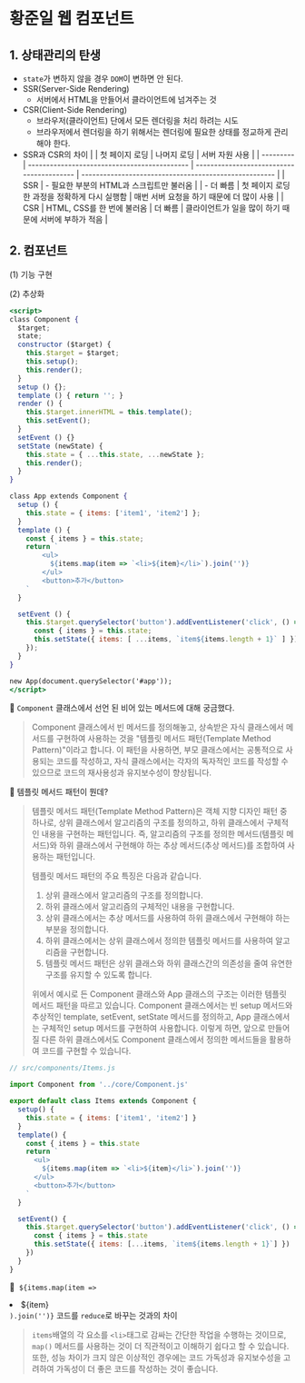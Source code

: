 # 황준일 웹 컴포넌트

## 1. 상태관리의 탄생

- `state`가 변하지 않을 경우 `DOM`이 변하면 안 된다.
- SSR(Server-Side Rendering)
  - 서버에서 HTML을 만들어서 클라이언트에 넘겨주는 것
- CSR(Client-Side Rendering)
  - 브라우저(클라이언트) 단에서 모든 렌더링을 처리 하려는 시도
  - 브라우저에서 렌더링을 하기 위해서는 렌더링에 필요한 상태를 정교하게 관리해야 한다.
- SSR과 CSR의 차이
  |           | 첫 페이지 로딩                               | 나머지 로딩                               | 서버 자원 사용                                        |
  | --------- | -------------------------------------------- | ----------------------------------------- | ----------------------------------------------------- |
  | SSR       | - 필요한 부분의 HTML과 스크립트만 불러옴     |
  | - 더 빠름 | 첫 페이지 로딩한 과정을 정확하게 다시 실행함 | 매번 서버 요청을 하기 때문에 더 많이 사용 |
  | CSR       | HTML, CSS를 한 번에 불러옴                   | 더 빠름                                   | 클라이언트가 일을 많이 하기 때문에 서버에 부하가 적음 |

## 2. 컴포넌트

(1) 기능 구현

(2) 추상화

```jsx
<script>
class Component {
  $target;
  state;
  constructor ($target) {
    this.$target = $target;
    this.setup();
    this.render();
  }
  setup () {};
  template () { return ''; }
  render () {
    this.$target.innerHTML = this.template();
    this.setEvent();
  }
  setEvent () {}
  setState (newState) {
    this.state = { ...this.state, ...newState };
    this.render();
  }
}

class App extends Component {
  setup () {
    this.state = { items: ['item1', 'item2'] };
  }
  template () {
    const { items } = this.state;
    return `
        <ul>
          ${items.map(item => `<li>${item}</li>`).join('')}
        </ul>
        <button>추가</button>
    `
  }

  setEvent () {
    this.$target.querySelector('button').addEventListener('click', () => {
      const { items } = this.state;
      this.setState({ items: [ ...items, `item${items.length + 1}` ] });
    });
  }
}

new App(document.querySelector('#app'));
</script>
```

🤔 `Component` 클래스에서 선언 된 비어 있는 메서드에 대해 궁금했다.

> Component 클래스에서 빈 메서드를 정의해놓고, 상속받은 자식 클래스에서 메서드를 구현하여 사용하는 것을 "템플릿 메서드 패턴(Template Method Pattern)"이라고 합니다. 이 패턴을 사용하면, 부모 클래스에서는 공통적으로 사용되는 코드를 작성하고, 자식 클래스에서는 각자의 독자적인 코드를 작성할 수 있으므로 코드의 재사용성과 유지보수성이 향상됩니다.

🤔 템플릿 메서드 패턴이 뭔데?

> 템플릿 메서드 패턴(Template Method Pattern)은 객체 지향 디자인 패턴 중 하나로, 상위 클래스에서 알고리즘의 구조를 정의하고, 하위 클래스에서 구체적인 내용을 구현하는 패턴입니다. 즉, 알고리즘의 구조를 정의한 메서드(템플릿 메서드)와 하위 클래스에서 구현해야 하는 추상 메서드(추상 메서드)를 조합하여 사용하는 패턴입니다.
>
> 템플릿 메서드 패턴의 주요 특징은 다음과 같습니다.
>
> 1. 상위 클래스에서 알고리즘의 구조를 정의합니다.
> 2. 하위 클래스에서 알고리즘의 구체적인 내용을 구현합니다.
> 3. 상위 클래스에서는 추상 메서드를 사용하여 하위 클래스에서 구현해야 하는 부분을 정의합니다.
> 4. 하위 클래스에서는 상위 클래스에서 정의한 템플릿 메서드를 사용하여 알고리즘을 구현합니다.
> 5. 템플릿 메서드 패턴은 상위 클래스와 하위 클래스간의 의존성을 줄여 유연한 구조를 유지할 수 있도록 합니다.
>
> 위에서 예시로 든 Component 클래스와 App 클래스의 구조는 이러한 템플릿 메서드 패턴을 따르고 있습니다. Component 클래스에서는 빈 setup 메서드와 추상적인 template, setEvent, setState 메서드를 정의하고, App 클래스에서는 구체적인 setup 메서드를 구현하여 사용합니다. 이렇게 하면, 앞으로 만들어질 다른 하위 클래스에서도 Component 클래스에서 정의한 메서드들을 활용하여 코드를 구현할 수 있습니다.

```jsx
// src/components/Items.js

import Component from '../core/Component.js'

export default class Items extends Component {
  setup() {
    this.state = { items: ['item1', 'item2'] }
  }
  template() {
    const { items } = this.state
    return `
      <ul>
        ${items.map(item => `<li>${item}</li>`).join('')}
      </ul>
      <button>추가</button>
    `
  }

  setEvent() {
    this.$target.querySelector('button').addEventListener('click', () => {
      const { items } = this.state
      this.setState({ items: [...items, `item${items.length + 1}`] })
    })
  }
}
```

🤔  `${items.map(item => `<li>${item}</li>`).join('')}` 코드를 `reduce`로 바꾸는 것과의 차이

> `items`배열의 각 요소를 `<li>`태그로 감싸는 간단한 작업을 수행하는 것이므로, `map()` 메서드를 사용하는 것이 더 직관적이고 이해하기 쉽다고 할 수 있습니다. 또한, 성능 차이가 크지 않은 이상적인 경우에는 코드 가독성과 유지보수성을 고려하여 가독성이 더 좋은 코드를 작성하는 것이 좋습니다.
